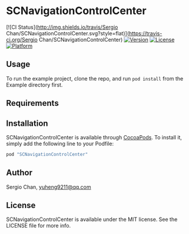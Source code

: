 # SCNavigationControlCenter

[![CI Status](http://img.shields.io/travis/Sergio Chan/SCNavigationControlCenter.svg?style=flat)](https://travis-ci.org/Sergio Chan/SCNavigationControlCenter)
[![Version](https://img.shields.io/cocoapods/v/SCNavigationControlCenter.svg?style=flat)](http://cocoapods.org/pods/SCNavigationControlCenter)
[![License](https://img.shields.io/cocoapods/l/SCNavigationControlCenter.svg?style=flat)](http://cocoapods.org/pods/SCNavigationControlCenter)
[![Platform](https://img.shields.io/cocoapods/p/SCNavigationControlCenter.svg?style=flat)](http://cocoapods.org/pods/SCNavigationControlCenter)

## Usage

To run the example project, clone the repo, and run `pod install` from the Example directory first.

## Requirements

## Installation

SCNavigationControlCenter is available through [CocoaPods](http://cocoapods.org). To install
it, simply add the following line to your Podfile:

```ruby
pod "SCNavigationControlCenter"
```

## Author

Sergio Chan, yuheng9211@qq.com

## License

SCNavigationControlCenter is available under the MIT license. See the LICENSE file for more info.
